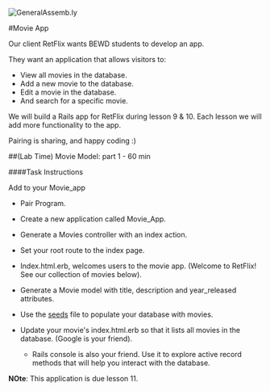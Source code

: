 ![GeneralAssemb.ly](http://studio.generalassemb.ly/GA_Slide_Assets/Exercise_icon_md.png)


#Movie App

Our client RetFlix wants BEWD students to develop an app.

They want an application that allows visitors to:

*	View all movies in the database.
*	Add a new movie to the database.
*	Edit a movie in the database.
*	And search for a specific movie.

We will build a Rails app for RetFlix during lesson 9 & 10. Each lesson we will add more functionality to the app.

Pairing is sharing, and happy coding :)

##(Lab Time) Movie Model: part 1 -  60 min

####Task Instructions

Add to your Movie_app

*	Pair Program.
	
*	Create a new application called Movie_App.

*	Generate a Movies controller with an index action.

*	Set your root route to the index page.

*	Index.html.erb, welcomes users to the movie app. (Welcome to RetFlix! See our collection of movies below).

*	Generate a Movie model with title, description and year_released attributes.

*	Use the [seeds](movie_seeds.rb) file to populate your database with movies.

*	Update your movie's index.html.erb so that it lists all movies in the database. (Google is your friend).

	*	Rails console is also your friend. Use it to explore active record methods that will help you interact with the database.

__NOte__: This application is due lesson 11.





